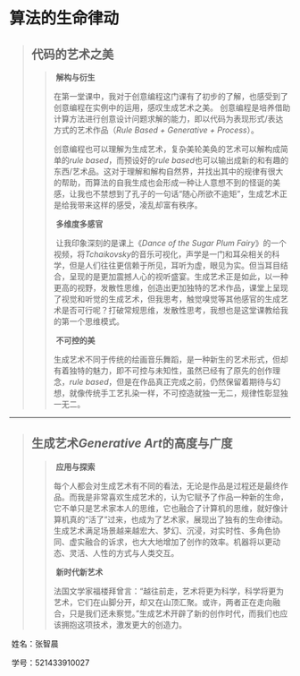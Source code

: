 #                                                                                                          算法的生命律动

> ## 代码的艺术之美   
>
> > ​       **解构与衍生**
> >
> > ​       在第一堂课中，我对于创意编程这门课有了初步的了解，也感受到了创意编程在实例中的运用，感叹生成艺术之美。
> > 创意编程是培养借助计算方法进行创意设计问题求解的能力，即以代码为表现形式/表达方式的艺术作品（*Rule Based + Generative + Process*）。
> >
> > ​       创意编程也可以理解为生成艺术，复杂美轮美奂的艺术可以解构成简单的*rule based*，而预设好的*rule based*也可以输出成新的和有趣的东西/艺术品。这对于理解和解构自然界，并找出其中的规律有很大的帮助，而算法的自我生成也会形成一种让人意想不到的怪诞的美感，让我也不禁想到了孔子的一句话“随心所欲不逾矩”，生成艺术正是给我带来这样的感受，凌乱却富有秩序。
> >
> > ​     **多维度多感官** 
> >
> > ​      让我印象深刻的是课上《*Dance of the Sugar Plum Fairy*》的一个视频，将*Tchaikovsky*的音乐可视化，声学是一门和耳朵相关的科学，但是人们往往更信赖于所见，耳听为虚，眼见为实。但当耳目结合，呈现的是更加震撼人心的视听盛宴。生成艺术正是如此，以一种更高的视野，发散性思维，创造出更加独特的艺术作品，课堂上呈现了视觉和听觉的生成艺术，但我思考，触觉嗅觉等其他感官的生成艺术是否可行呢？打破常规思维，发散性思考，我想也是这堂课教给我的第一个思维模式。
> >
> > ​    **不可控的美**
> >
> > ​       生成艺术不同于传统的绘画音乐舞蹈，是一种新生的艺术形式，但却有着独特的魅力，即不可控与未知性，虽然已经有了原先的创作理念，*rule based*，但是在作品真正完成之前，仍然保留着期待与幻想，就像传统手工艺扎染一样，不可控造就独一无二，规律性彰显独一无二。

***

> ## 生成艺术*Generative Art*的高度与广度
>
> > ​       **应用与探索**
> >
> > ​      每个人都会对生成艺术有不同的看法，无论是作品是过程还是最终作品。而我是非常喜欢生成艺术的，认为它赋予了作品一种新的生命，它不单只是艺术家本人的思维，它也融合了计算机的思维，就好像计算机真的“活了”过来，也成为了艺术家，展现出了独有的生命律动。生成艺术满足场景越来越宏大、梦幻、沉浸，对实时性、多角色协同、虚实融合的诉求，也大大地增加了创作的效率。机器将以更动态、灵活、人性的方式与人类交互。
> >
> > ​      **新时代新艺术**
> >
> > ​     法国文学家福楼拜曾言：“越往前走，艺术将更为科学，科学将更为艺术，它们在山脚分开，却又在山顶汇聚。或许，两者正在走向融合，只是我们还未察觉。”生成艺术开辟了新的创作时代，而我们也应该拥抱这项技术，激发更大的创造力。

​                                                                                                                                                                             姓名：张智晨

​                                                                                                                                                                            学号：521433910027

